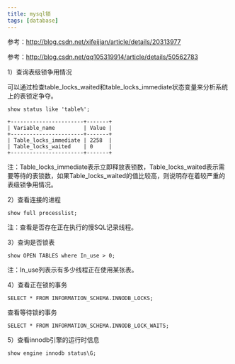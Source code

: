 ```yaml
---
title: mysql锁
tags: [database]
---
```


参考：http://blog.csdn.net/xifeijian/article/details/20313977

参考：http://blog.csdn.net/qq105319914/article/details/50562783

1）查询表级锁争用情况

可以通过检查table_locks_waited和table_locks_immediate状态变量来分析系统上的表锁定争夺。

```
show status like 'table%';

+-----------------------+-------+
| Variable_name         | Value |
+-----------------------+-------+
| Table_locks_immediate | 2258  |
| Table_locks_waited    | 0     |
+-----------------------+-------+
```

注：Table_locks_immediate表示立即释放表锁数，Table_locks_waited表示需要等待的表锁数，如果Table_locks_waited的值比较高，则说明存在着较严重的表级锁争用情况。

2）查看连接的进程

```
show full processlist;
```

注：查看是否存在正在执行的慢SQL记录线程。

3）查询是否锁表

```
show OPEN TABLES where In_use > 0;
```

注：In_use列表示有多少线程正在使用某张表。

4）查看正在锁的事务

```
SELECT * FROM INFORMATION_SCHEMA.INNODB_LOCKS; 
```

查看等待锁的事务

```
SELECT * FROM INFORMATION_SCHEMA.INNODB_LOCK_WAITS; 
```

5）查看innodb引擎的运行时信息

```
show engine innodb status\G;
```